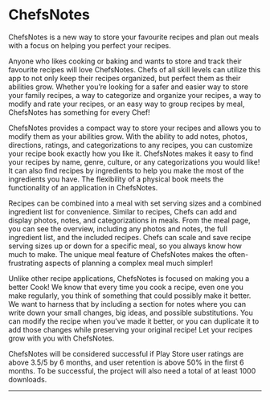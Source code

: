 # ChefsNotes

ChefsNotes is a new way to store your favourite recipes and plan out meals with a focus on helping you perfect your recipes.

Anyone who likes cooking or baking and wants to store and track their favourite recipes will love ChefsNotes. Chefs of all skill levels can utilize this app to not only keep their recipes organized, but perfect them as their abilities grow. Whether you’re looking for a safer and easier way to store your family recipes, a way to categorize and organize your recipes, a way to modify and rate your recipes, or an easy way to group recipes by meal, ChefsNotes has something for every Chef!

ChefsNotes provides a compact way to store your recipes and allows you to modify them as your abilities grow. With the ability to add notes, photos, directions, ratings, and categorizations to any recipes, you can customize your recipe book exactly how you like it. ChefsNotes makes it easy to find your recipes by name, genre, culture, or any categorizations you would like! It can also find recipes by ingredients to help you make the most of the ingredients you have. The flexibility of a physical book meets the functionality of an application in ChefsNotes.

Recipes can be combined into a meal with set serving sizes and a combined ingredient list for convenience. Similar to recipes, Chefs can add and display photos, notes, and categorizations in meals. From the meal page, you can see the overview, including any photos and notes, the full ingredient list, and the included recipes. Chefs can scale and save recipe serving sizes up or down for a specific meal, so you always know how much to make. The unique meal feature of ChefsNotes makes the often-frustrating aspects of planning a complex meal much simpler!

Unlike other recipe applications, ChefsNotes is focused on making you a better Cook! We know that every time you cook a recipe, even one you make regularly, you think of something that could possibly make it better. We want to harness that by including a section for notes where you can write down your small changes, big ideas, and possible substitutions. You can modify the recipe when you’ve made it better, or you can duplicate it to add those changes while preserving your original recipe! Let your recipes grow with you with ChefsNotes.

ChefsNotes will be considered successful if Play Store user ratings are above 3.5/5 by 6 months, and user retention is above 50% in the first 6 months. To be successful, the project will also need a total of at least 1000 downloads.

---

